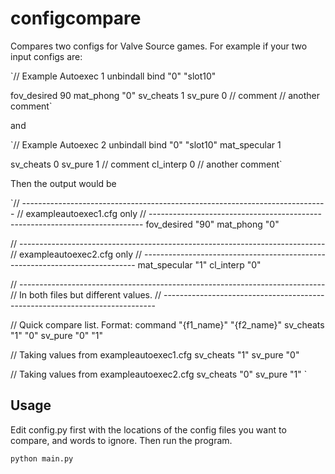 # configcompare
Compares two configs for Valve Source games.
For example if your two input configs are:

`// Example Autoexec 1
unbindall
bind "0" "slot10"

fov_desired 90
mat_phong "0"
sv_cheats 1
sv_pure 0 // comment
// another comment`
 
 and 
 
`// Example Autoexec 2
unbindall
bind "0" "slot10"
mat_specular 1

sv_cheats 0
sv_pure 1
// comment
cl_interp 0 // another comment`

Then the output would be

`// ----------------------------------------------------------------------------
// exampleautoexec1.cfg only
// ----------------------------------------------------------------------------
fov_desired "90"
mat_phong "0"

// ----------------------------------------------------------------------------
// exampleautoexec2.cfg only
// ----------------------------------------------------------------------------
mat_specular "1"
cl_interp "0"

// ----------------------------------------------------------------------------
// In both files but different values.
// ----------------------------------------------------------------------------

// Quick compare list.  Format: command "{f1_name}" "{f2_name}"
sv_cheats "1" "0"
sv_pure "0" "1"


// Taking values from exampleautoexec1.cfg
sv_cheats "1"
sv_pure "0"


// Taking values from exampleautoexec2.cfg
sv_cheats "0"
sv_pure "1"
`

## Usage

Edit config.py first with the locations of the config files you want to compare, and words to ignore.  Then run the program.

`python main.py`
